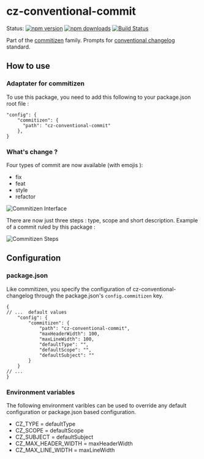 # cz-conventional-commit

Status:
[![npm version](https://img.shields.io/npm/v/cz-conventional-changelog.svg?style=flat-square)](https://www.npmjs.org/package/cz-conventional-changelog)
[![npm downloads](https://img.shields.io/npm/dm/cz-conventional-changelog.svg?style=flat-square)](https://npm-stat.com/charts.html?package=cz-conventional-commit&from=2019-11-05&to=2019-11-12)
[![Build Status](https://img.shields.io/travis/commitizen/cz-conventional-changelog.svg?style=flat-square)](https://travis-ci.org/commitizen/cz-conventional-changelog)

Part of the [commitizen](https://github.com/commitizen/cz-cli) family. Prompts for [conventional changelog](https://github.com/conventional-changelog/conventional-changelog) standard.

## How to use

### Adaptater for commitizen 

To use this package, you need to add this following to your package.json root file :

```json5
"config": {
    "commitizen": {
      "path": "cz-conventional-commit"
    },
}
```

### What's change ?

Four types of commit are now available (with emojis ): 
- fix
- feat
- style
- refactor 

![Commitizen Interface](https://user-images.githubusercontent.com/19270653/68765942-38cd8500-061e-11ea-9590-757a08806fba.png)

There are now just three steps : type, scope and short description. Example of a commit ruled by this package :

![Commitizen Steps](https://user-images.githubusercontent.com/19270653/68766642-84ccf980-061f-11ea-854c-9c64e430e520.png)


## Configuration

### package.json

Like commitizen, you specify the configuration of cz-conventional-changelog through the package.json's `config.commitizen` key.

```json5
{
// ...  default values
    "config": {
        "commitizen": {      
            "path": "cz-conventional-commit",
            "maxHeaderWidth": 100,
            "maxLineWidth": 100,
            "defaultType": "",
            "defaultScope": "",        
            "defaultSubject": ""
        }
    }
// ...    
}
``` 
### Environment variables

The following environment varibles can be used to override any default configuration or package.json based configuration.

* CZ_TYPE = defaultType 
* CZ_SCOPE = defaultScope
* CZ_SUBJECT = defaultSubject
* CZ_MAX_HEADER_WIDTH = maxHeaderWidth
* CZ_MAX_LINE_WIDTH = maxLineWidth
